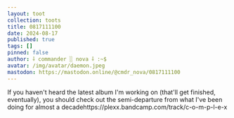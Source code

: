 ```yaml
---
layout: toot
collection: toots
title: 0817111100
date: 2024-08-17
published: true
tags: []
pinned: false
author: ⸸ commander ░ nova ⸸ :~$
avatar: /img/avatar/daemon.jpeg
mastodon: https://mastodon.online/@cmdr_nova/0817111100
---
```


If you haven't heard the latest album I'm working on (that'll get finished, eventually), you should check out the semi-departure from what I've been doing for almost a decadehttps://plexx.bandcamp.com/track/c-o-m-p-l-e-x
